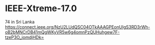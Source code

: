 # IEEE-Xtreme-17.0
74 in Sri Lanka
https://connect.ieee.org/NzU2LUdQSC04OTkAAAGPEonUIgS3RD3rWh-oB2bMNCrDB41mQgWKyVR5w6g4omnPzQUHuhgew7F-tzeP3O_iomdjHDk=
